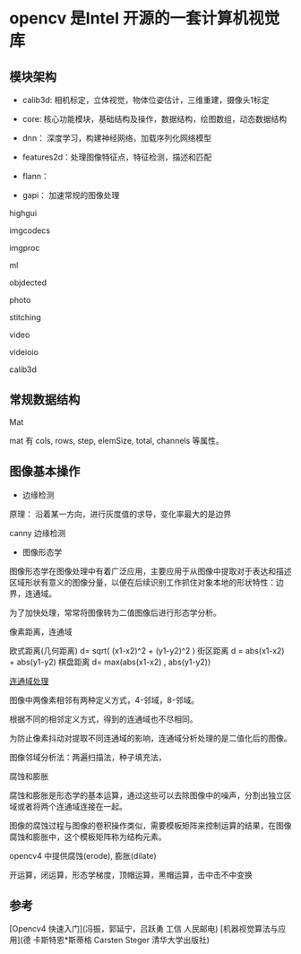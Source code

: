 
#  opencv 是Intel 开源的一套计算机视觉库




## 模块架构

* calib3d: 相机标定，立体视觉，物体位姿估计，三维重建，摄像头1标定

* core: 核心功能模块，基础结构及操作，数据结构，绘图数组，动态数据结构 

* dnn： 深度学习，构建神经网络，加载序列化网络模型

* features2d：处理图像特征点，特征检测，描述和匹配

* flann：

* gapi： 加速常规的图像处理

highgui

imgcodecs

imgproc

ml

objdected

photo

stitching

video

videioio

calib3d


##  常规数据结构

Mat 

mat 有 cols, rows, step, elemSize, total, channels 等属性。

##  图像基本操作


* 边缘检测

原理： 沿着某一方向，进行灰度值的求导，变化率最大的是边界

canny 边缘检测


* 图像形态学

图像形态学在图像处理中有着广泛应用，主要应用于从图像中提取对于表达和描述区域形状有意义的图像分量，以便在后续识别工作抓住对象本地的形状特性：边界，连通域。

为了加快处理，常常将图像转为二值图像后进行形态学分析。

像素距离，连通域

欧式距离(几何距离) d= sqrt( (x1-x2)^2 + (y1-y2)^2 )
街区距离    d = abs(x1-x2) + abs(y1-y2)
棋盘距离    d= max(abs(x1-x2) , abs(y1-y2))

[连通域处理](https://blog.csdn.net/a486259/article/details/126864086)

图像中两像素相邻有两种定义方式，4-邻域，8-邻域。

根据不同的相邻定义方式，得到的连通域也不尽相同。

为防止像素抖动对提取不同连通域的影响，连通域分析处理的是二值化后的图像。


图像邻域分析法：两遍扫描法，种子填充法，



腐蚀和膨胀

腐蚀和膨胀是形态学的基本运算，通过这些可以去除图像中的噪声，分割出独立区域或者将两个连通域连接在一起。
 
图像的腐蚀过程与图像的卷积操作类似，需要模板矩阵来控制运算的结果，在图像腐蚀和膨胀中，这个模板矩阵称为结构元素。

opencv4 中提供腐蚀(erode), 膨胀(dilate) 


开运算，闭运算，形态学梯度，顶帽运算，黑帽运算，击中击不中变换



## 参考

[Opencv4 快速入门](冯振，郭延宁，吕跃勇 工信 人民邮电)
[机器视觉算法与应用](德 卡斯特恩*斯蒂格 Carsten Steger 清华大学出版社)

